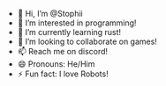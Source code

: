 - 👋 Hi, I’m @Stophii
- 👀 I’m interested in programming!
- 🌱 I’m currently learning rust!
- 💞️ I’m looking to collaborate on games!
- 📫 Reach me on discord! 
- 😄 Pronouns: He/Him
- ⚡ Fun fact: I love Robots!

<!---
Stophii/Stophii is a ✨ special ✨ repository because its `README.md` (this file) appears on your GitHub profile.
You can click the Preview link to take a look at your changes.
--->
